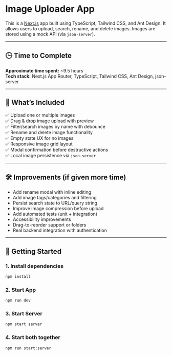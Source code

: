 # Image Uploader App

This is a [Next.js](https://nextjs.org) app built using TypeScript, Tailwind CSS, and Ant Design. It allows users to upload, search, rename, and delete images. Images are stored using a mock API (via `json-server`).

---

## 🕒 Time to Complete

**Approximate time spent:** ~9.5 hours  
**Tech stack:** Next.js App Router, TypeScript, Tailwind CSS, Ant Design, json-server

---

## 📌 What’s Included

✅ Upload one or multiple images  
✅ Drag & drop image upload with preview  
✅ Filter/search images by name with debounce  
✅ Rename and delete image functionality  
✅ Empty state UX for no images  
✅ Responsive image grid layout  
✅ Modal confirmation before destructive actions  
✅ Local image persistence via `json-server`

---

## 🛠️ Improvements (if given more time)

- Add rename modal with inline editing
- Add image tags/categories and filtering
- Persist search state to URL/query string
- Improve image compression before upload
- Add automated tests (unit + integration)
- Accessibility improvements
- Drag-to-reorder support or folders
- Real backend integration with authentication

---

## 🚀 Getting Started

### 1. Install dependencies

```bash
npm install
```

### 2. Start App

```bash
npm run dev
```

### 3. Start Server

```bash
npm start server
```

### 4. Start both together

```bash
npm run start:server
```
